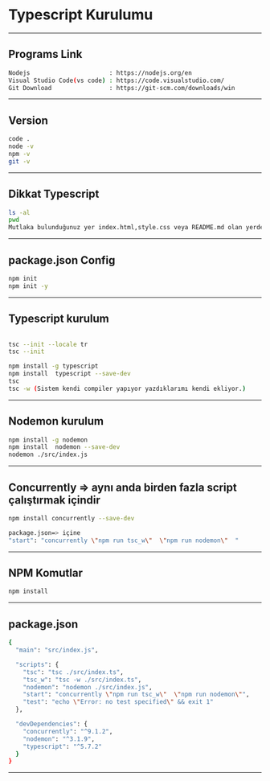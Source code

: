 # Typescript Kurulumu 
---

## Programs Link
```sh
Nodejs                      : https://nodejs.org/en
Visual Studio Code(vs code) : https://code.visualstudio.com/
Git Download                : https://git-scm.com/downloads/win
```
---

## Version
```sh
code .
node -v
npm -v
git -v
```
---


## Dikkat Typescript
```sh
ls -al
pwd
Mutlaka bulunduğunuz yer index.html,style.css veya README.md olan yerde olmalıyız.
```
---

## package.json Config
```sh
npm init 
npm init -y
```
---


## Typescript kurulum
```sh

tsc --init --locale tr
tsc --init

npm install -g typescript
npm install  typescript --save-dev
tsc 
tsc -w (Sistem kendi compiler yapıyor yazdıklarımı kendi ekliyor.)
```
---


## Nodemon kurulum
```sh
npm install -g nodemon
npm install  nodemon --save-dev
nodemon ./src/index.js
```
---

## Concurrently => aynı anda birden fazla script çalıştırmak içindir
```sh
npm install concurrently --save-dev

package.json=> içine
"start": "concurrently \"npm run tsc_w\"  \"npm run nodemon\"  "
```
---



## NPM Komutlar
```sh
npm install
```
---




## package.json
```sh
{
  "main": "src/index.js",

  "scripts": {
    "tsc": "tsc ./src/index.ts",
    "tsc_w": "tsc -w ./src/index.ts",
    "nodemon": "nodemon ./src/index.js",
    "start": "concurrently \"npm run tsc_w\"  \"npm run nodemon\"",
    "test": "echo \"Error: no test specified\" && exit 1"
  },

  "devDependencies": {
    "concurrently": "^9.1.2",
    "nodemon": "^3.1.9",
    "typescript": "^5.7.2"
  }
}
```
---

